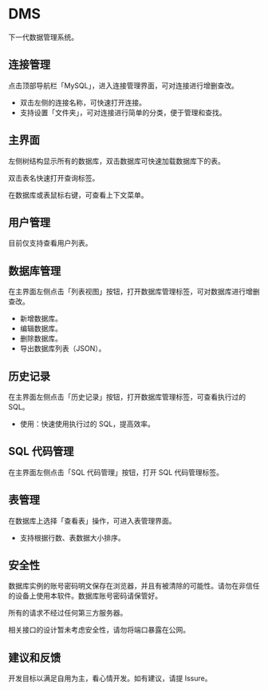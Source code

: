 # DMS

下一代数据管理系统。


## 连接管理

点击顶部导航栏「MySQL」，进入连接管理界面，可对连接进行增删查改。

* 双击左侧的连接名称，可快速打开连接。
* 支持设置「文件夹」，可对连接进行简单的分类，便于管理和查找。


## 主界面

左侧树结构显示所有的数据库，双击数据库可快速加载数据库下的表。

双击表名快速打开查询标签。

在数据库或表鼠标右键，可查看上下文菜单。


## 用户管理

目前仅支持查看用户列表。


## 数据库管理

在主界面左侧点击「列表视图」按钮，打开数据库管理标签，可对数据库进行增删查改。

* 新增数据库。
* 编辑数据库。
* 删除数据库。
* 导出数据库列表（JSON）。


## 历史记录

在主界面左侧点击「历史记录」按钮，打开数据库管理标签，可查看执行过的 SQL。

* 使用：快速使用执行过的 SQL，提高效率。


## SQL 代码管理

在主界面左侧点击「SQL 代码管理」按钮，打开 SQL 代码管理标签。


## 表管理

在数据库上选择「查看表」操作，可进入表管理界面。

* 支持根据行数、表数据大小排序。


## 安全性

数据库实例的账号密码明文保存在浏览器，并且有被清除的可能性。请勿在非信任的设备上使用本软件。数据库账号密码请保管好。

所有的请求不经过任何第三方服务器。

相关接口的设计暂未考虑安全性，请勿将端口暴露在公网。


## 建议和反馈

开发目标以满足自用为主，看心情开发。如有建议，请提 Issure。
